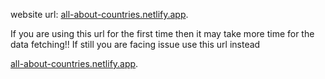 website url: [all-about-countries.netlify.app](https://all-about-countries.netlify.app/).

If you are using this url for the first time then it may take more time for the data fetching!!
If still you are facing issue use this url instead

[all-about-countries.netlify.app](https://all-about-countries02.netlify.app/).
